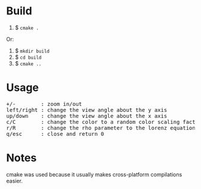 # Build
1. $ `cmake .`

Or:

1. $ `mkdir build`
1. $ `cd build`
1. $ `cmake ..`

# Usage
<pre>
+/-        : zoom in/out
left/right : change the view angle about the y axis
up/down    : change the view angle about the x axis
c/C        : change the color to a random color scaling factor based on dt
r/R        : change the rho parameter to the lorenz equation
q/esc      : close and return 0
</pre>

# Notes
cmake was used because it usually makes cross-platform compilations easier.

